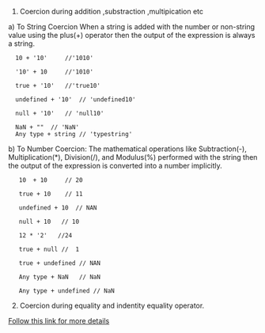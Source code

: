 1. Coercion during addition ,substraction ,multipication etc

  a) To String Coercion 
  When a string is added with the number or non-string value using the plus(+) operator then the output of the expression is always a string.
  
    
    
      10 + '10'     //'1010'
      
      '10' + 10     //'1010'
      
      true + '10'   //'true10'
      
      undefined + '10'  // 'undefined10'
      
      null + '10'   // 'null10'
      
      NaN + ""  // 'NaN'
      Any type + string // 'typestring'
      
    
      
   b) To Number Coercion:
      The mathematical operations like Subtraction(-), Multiplication(*), Division(/), and Modulus(%) performed with the string then the output of the expression is          converted into a number implicitly.
      
   
       10  + 10     // 20
       
       true + 10    // 11
       
       undefined + 10  // NAN
      
       null + 10   // 10
       
       12 * '2'   //24
       
       true + null //  1
       
       true + undefined // NAN
       
       Any type + NaN   // NaN
       
       Any type + undefined // NaN
      
    
2. Coercion during equality and indentity equality operator.

[Follow this link for more details](https://dmitripavlutin.com/the-legend-of-javascript-equality-operator/)


